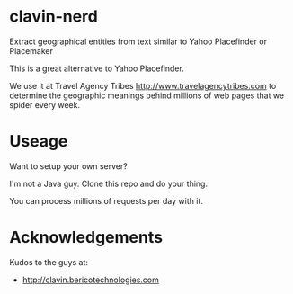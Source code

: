 clavin-nerd
===========

Extract geographical entities from text similar to Yahoo Placefinder or Placemaker

This is a great alternative to Yahoo Placefinder.

We use it at Travel Agency Tribes http://www.travelagencytribes.com to determine the geographic meanings behind millions of web pages that we spider every week.

Useage
======

Want to setup your own server? 

I'm not a Java guy. Clone this repo and do your thing.

You can process millions of requests per day with it.

Acknowledgements
================

Kudos to the guys at:

* http://clavin.bericotechnologies.com
